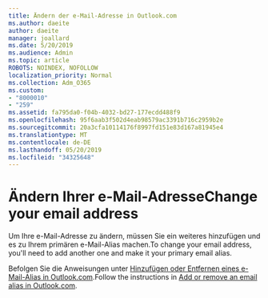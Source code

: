 ```yaml
---
title: Ändern der e-Mail-Adresse in Outlook.com
ms.author: daeite
author: daeite
manager: joallard
ms.date: 5/20/2019
ms.audience: Admin
ms.topic: article
ROBOTS: NOINDEX, NOFOLLOW
localization_priority: Normal
ms.collection: Adm_O365
ms.custom:
- "8000010"
- "259"
ms.assetid: fa795da0-f04b-4032-bd27-177ecdd488f9
ms.openlocfilehash: 95f6aab3f502d4eab98579ac3391b716c2959b2e
ms.sourcegitcommit: 20a3cfa10114176f8997fd151e83d167a81945e4
ms.translationtype: MT
ms.contentlocale: de-DE
ms.lasthandoff: 05/20/2019
ms.locfileid: "34325648"
---
```

# <a name="change-your-email-address"></a><span data-ttu-id="e0a92-102">Ändern Ihrer e-Mail-Adresse</span><span class="sxs-lookup"><span data-stu-id="e0a92-102">Change your email address</span></span>

<span data-ttu-id="e0a92-103">Um Ihre e-Mail-Adresse zu ändern, müssen Sie ein weiteres hinzufügen und es zu Ihrem primären e-Mail-Alias machen.</span><span class="sxs-lookup"><span data-stu-id="e0a92-103">To change your email address, you'll need to add another one and make it your primary email alias.</span></span>
  
<span data-ttu-id="e0a92-104">Befolgen Sie die Anweisungen unter [Hinzufügen oder Entfernen eines e-Mail-Alias in Outlook.com](https://go.microsoft.com/fwlink/p/?linkid=873115).</span><span class="sxs-lookup"><span data-stu-id="e0a92-104">Follow the instructions in [Add or remove an email alias in Outlook.com](https://go.microsoft.com/fwlink/p/?linkid=873115).</span></span>